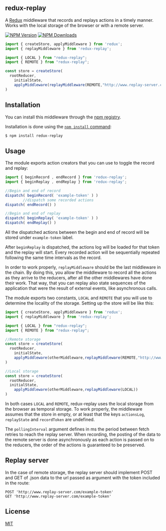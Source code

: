 ## redux-replay

A [Redux](https://redux.js.org/) middleware that records and replays actions in a timely manner. Works with the local storage of the browser or with a remote server.

  [![NPM Version][npm-image]][npm-url] [![NPM Downloads][downloads-image]][downloads-url]


```js
import { createStore, applyMiddleware } from 'redux';
import { replayMiddleware } from 'redux-replay';

import { LOCAL } from "redux-replay";
import { REMOTE } from "redux-replay";

const store = createStore(
  rootReducer,
	initialState, 
	applyMiddleware(replayMiddleware(REMOTE,"http://www.replay-server.com",pollingInterval))
)
```

## Installation

You can install this middleware through the [npm registry](https://www.npmjs.com/).

Installation is done using the [`npm install` command](https://docs.npmjs.com/getting-started/installing-npm-packages-locally):

```bash
$ npm install redux-replay
```

## Usage

The module exports action creators that you can use to toggle the record and replay:

```js
import { beginRecord , endRecord } from 'redux-replay';
import { beginReplay , endReplay } from 'redux-replay';

//Begin and end of record
dispatch( beginRecord( 'example-token' ) )
		//dispatch some recorded actions
dispatch( endRecord() )

//Begin and end of replay
dispatch( beginReplay( 'example-token' ) )
dispatch( endReplay() )
```
All the dispatched actions between the begin and end of record will be stored under `example-token` label.

After `beginReplay` is dispatched, the actions log will be loaded for that token and the replay will start. Every recorded action will be sequentially repeated following the same time intervals as the record.

In order to work properly, `replayMiddleware` should be the last middleware in the chain. By doing this, you allow the middleware to record all the actions as they arrive to the reducers, after all the other middlewares have done their work. That way, that you can replay also state sequences of the application that were the result of external events, like asynchronous calls.

The module exports two constants, `LOCAL` and `REMOTE` that you will use to determine the locality of the storage. Setting up the store will be like this:
```js
import { createStore, applyMiddleware } from 'redux';
import { replayMiddleware } from 'redux-replay';

import { LOCAL } from "redux-replay";
import { REMOTE } from "redux-replay";

//Remote storage
const store = createStore(
  rootReducer,
	initialState, 
	applyMiddleware(otherMiddleware,replayMiddleware(REMOTE,"http://www.replay-server.com",pollingInterval))
)

//Local storage
const store = createStore(
  rootReducer,
  initialState, 
	applyMiddleware(otherMiddleware,replayMiddleware(LOCAL))
)
```
In both cases `LOCAL` and `REMOTE`, redux-replay uses the local storage from the browser as temporal storage. To work properly, the middleware assumes that the store in empty, or at least that the keys `actionsLog`, `replayState` and `recordToken` are undefined.

The `pollingInterval` argument defines in ms the period between fetch retries to reach the replay server. When recording, the posting of the data to the remote server is done asynchronously as each action is passed on to the reducers, the order of the actions is guaranteed to be preserved.

## Replay server
In the case of remote storage, the replay server should implement POST and GET of .json data to the url passed as argument with the token included in the route:
```
POST 'http://www.replay-server.com/example-token'
GET 'http://www.replay-server.com/example-token'
```

## License

[MIT](LICENSE)

[npm-image]: https://img.shields.io/npm/v/redux-replay.svg
[npm-url]: https://npmjs.org/package/redux-replay
[downloads-image]: https://img.shields.io/npm/dm/redux-replay.svg
[downloads-url]: https://npmjs.org/package/redux-replay

